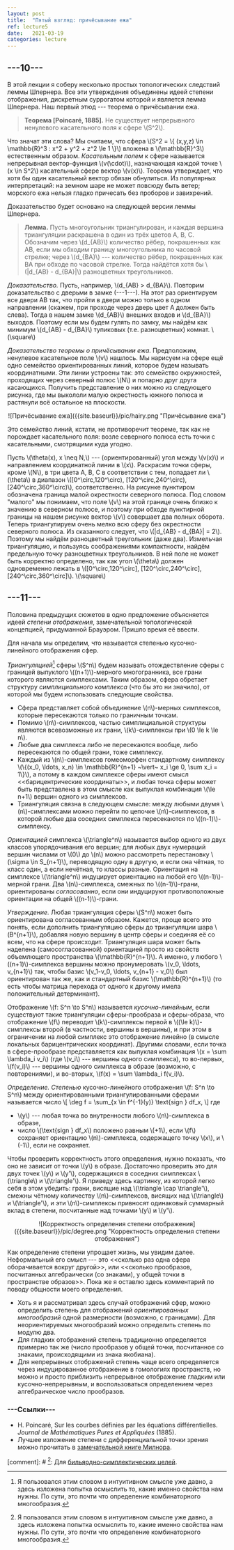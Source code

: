 ```yaml
---
layout: post
title:  "Пятый взгляд: причёсывание ежа"
ref: lecture5
date:   2021-03-19
categories: lecture
---
```


## ---10---

В этой лекции я соберу несколько простых топологических следствий леммы Шпернера. Все эти утверждения объединены идеей степени отображения, дискретным суррогатом которой и является лемма Шпернера. Наш первый этюд --- теорема о причёсывании ежа.  

> **Теорема [Poincaré, 1885].** Не существует непрерывного ненулевого касательного поля к сфере \\(S^2\\).

Что значат эти слова? Мы считаем, что сфера \\(S^2 = \\{ (x,y,z) \in \mathbb{R}^3 : x^2 + y^2 + z^2 \le 1 \\}\\) вложена в \\(\mathbb{R}^3\\) естественным образом. _Касательным полем_ к сфере называется непрерывная вектор-функция \\(v(\cdot)\\), назначающая каждой точке \\(x \in S^2\\) касательный сфере вектор \\(v(x)\\). Теорема утверждает, что хотя бы один касательный вектор обязан обнулиться. Из популярных интерпретаций: на земном шаре не может повсюду быть ветер; морского ежа нельзя гладко причесать без проборов и завихрений.

Доказательство будет основано на следующей версии леммы Шпернера.

> **Лемма.** Пусть многоугольник триангулирован, и каждая вершина триангуляции раскрашена в один из трёх цветов A, B, C. Обозначим через \\(d_{AB}\\) количество рёбер, покрашенных как AB, если мы обходим границу многоугольника по часовой стрелке; через \\(d_{BA}\\) --- количество рёбер, покрашенных как BA при обходе по часовой стрелке. Тогда найдётся хотя бы \\(\|d_{AB} - d_{BA}\|\\) разноцветных треугольников.

_Доказательство._
Пусть, например, \\(d_{AB} > d_{BA}\\).
Повторим доказательство с дверьми в замке (---1---). На этот раз ориентируем все двери AB так, что пройти в двери можно только в одном направлении (скажем, при проходе через дверь цвет A должен быть слева). Тогда в нашем замке \\(d_{AB}\\) внешних входов и \\(d_{BA}\\) выходов. Поэтому если мы будем гулять по замку, мы найдём как минимум \\(d_{AB} - d_{BA}\\) тупиковых (т.е. разноцветных) комнат.
\\(\square\\)

_Доказательство теоремы о причёсывании ежа._ 
Предположим, ненулевое касательное поле \\(v\\) нашлось. Мы нарисуем на сфере ещё одно семейство ориентированных линий, которое будем называть координатными. Эти линии устроены так: это семейство окружностей, проходящих через северный полюс \\(N\\) и попарно друг друга касающихся. Получить представление о них можно из следующего рисунка, где мы выкололи малую окрестность южного полюса и растянули всё остальное на плоскости.

<span style="display:block;text-align:center">
![Причёсывание ежа]({{site.baseurl}}/pic/hairy.png "Причёсывание ежа")
</span>

Это семейство линий, кстати, не противоречит теореме, так как не порождает касательного поля: возле северного полюса есть точки с касательными, смотрящими куда угодно. 

Пусть \\(\theta(x), x \neq N,\\) --- (ориентированный) угол между \\(v(x)\\) и направлением координатной линии в \\(x\\). Раскрасим точки сферы, кроме \\(N\\), в три цвета A, B, C в соответствии с тем, попадает ли \\(\theta\\) в диапазон \\([0^\circ,120^\circ), [120^\circ,240^\circ), [240^\circ,360^\circ)\\), соответственно. На рисунке пунктиром обозначена граница малой окрестности северного полюса. Под словом "малого" мы понимаем, что поле \\(v\\) на этой границе очень близко к значению в северном полюсе, и поэтому при обходе пунктирной границы на нашем рисунке вектор \\(v\\) совершает два полных оборота. Теперь триангулируем очень мелко всю сферу без окрестности северного полюса.
Из сказанного следует, что \\(\|d_{AB} - d_{BA}\| = 2\\). Поэтому мы найдём разноцветный треугольник (даже два). Измельчая триангуляцию, и пользуясь соображениями компактности, найдём предельную точку разноцветных треугольников. В ней поле не может быть корректно определено, так как угол \\(\theta\\) должен одновременно лежать в \\([0^\circ,120^\circ], [120^\circ,240^\circ], [240^\circ,360^\circ]\\).
\\(\square\\)

## ---11---

Половина предыдущих сюжетов в одно предложение объясняется идеей _степени отображения_, замечательной топологической концепцией, придуманной Брауэром. Пришло время её ввести.

Для начала мы определим, что называется степенью кусочно-линейного отображения сфер. 

_Триангуляцией_[^1] сферы \\(S^n\\) будем называть отождествление сферы с границей выпуклого \\((n+1)\\)-мерного многогранника, все грани которого являются симплексами. Таким образом, сфера обретает структуру _симплициального комплекса_ (что бы это ни значило), от которой мы будем использовать следующие свойства.
* Сфера представляет собой объединение \\(n\\)-мерных симплексов, которые пересекаются только по граничным точкам.  
* Помимо \\(n\\)-симплексов, частью симплициальной структуры являются всевозможные их грани, \\(k\\)-симплексы при \\(0 \le k \le n\\).
* Любые два симплекса либо не пересекаются вообще, либо пересекаются по общей грани, тоже симплексу.
* Каждый из \\(n\\)-симплексов гомеоморфен стандартному симплексу \\(\\{(x_0, \ldots, x_n) \in \mathbb{R}^{n+1} ~\vert~ x_i \ge 0, \sum x_i = 1\\}\\), а потому в каждом симплексе сферы имеют смысл <<барицентрические координаты>>, и любая точка сферы может быть представлена в этом смысле как выпуклая комбинация \\(\le n+1\\) вершин одного из симплексов.
* Триангуляция связна в следующем смысле: между любыми двумя \\(n\\)-симплексами можно перейти по цепочке \\(n\\)-симплексов, в которой любые два соседних симплекса пересекаются по \\((n-1)\\)-симплексу.

_Ориентацией_ симплекса \\(\triangle^n\\) называется выбор одного из двух классов упорядочивания его вершин; для любых двух нумераций вершин числами от \\(0\\) до \\(n\\) можно рассмотреть перестановку \\(\sigma \in S_{n+1}\\), переводящую одну в другую, и если она чётная, то класс один, а если нечётная, то классы разные. Ориентация на симплексе \\(\triangle^n\\) индуцирует ориентацию на любой его \\((n-1)\\)-мерной грани. Два \\(n\\)-симплекса, смежных по \\((n-1)\\)-грани, ориентированы _согласованно_, если они индуцируют противоположные ориентации на общей \\((n-1)\\)-грани. 

_Утверждение._ Любая триангуляция сферы \\(S^n\\) может быть ориентирована согласованным образом. Кажется, проще всего это понять, если дополнить триангуляцию сферы до триангуляции шара \\(B^{n+1}\\), добавляя новую вершину в центр сферы и соединяя её со всем, что на сфере происходит. Триангуляция шара может быть наделена (самосогласованной) ориентацией просто из свойств объемлющего пространства \\(\mathbb{R}^{n+1}\\). А именно, у любого \\((n+1)\\)-симплекса вершины можно пронумеровать \\(v_0, \ldots, v_{n+1}\\) так, чтобы базис \\(v_1-v_0, \ldots, v_{n+1} - v_0\\) был ориентирован так же, как и стандартный базис \\(\mathbb{R}^{n+1}\\) (то есть чтобы матрица перехода от одного к другому имела положительный детерминант). 

Отображение \\(f: S^n \to S^n\\) называется _кусочно-линейным_, если существуют такие триангуляции сферы-прообраза и сферы-образа, что отображение \\(f\\) переводит \\(k\\)-симплексы первой в \\((\le k)\\)-симплексы второй (в частности, вершины в вершины), и при этом в ограничении на любой симплекс это отображение линейно (в смысле локальных барицентрических координат). Другими словами, если точка в сфере-прообразе представляется как выпуклая комбинация \\(x = \sum \lambda_i v_i\\) (где \\(v_i\\) --- вершины одного симплекса), то во-первых, \\(f(v_i)\\) --- вершины одного симплекса в образе (возможно, с повторениями), и во-вторых, \\(f(x) = \sum \lambda_i f(v_i)\\).

_Определение._ _Степенью_ кусочно-линейного отображения \\(f: S^n \to S^n\\) между ориентированными триангулированными сферами называется число
\\[
\deg f = \sum_{x \in f^{-1}(y)} \text{sign } df_x,
\\]
где
* \\(y\\) --- любая точка во внутренности любого \\(n\\)-симплекса в образе,
* число \\(\text{sign } df_x\\) положено равным \\(+1\\), если \\(f\\) сохраняет ориентацию \\(n\\)-симплекса, содержащего точку \\(x\\), и \\(-1\\), если не сохраняет. 

Чтобы проверить корректность этого определения, нужно показать, что оно не зависит от точки \\(y\\) в образе. Достаточно проверить это для двух точек \\(y\\) и \\(y'\\), содержащихся в соседних симплексах \\(\triangle\\) и \\(\triangle'\\). Я приведу здесь картинку, из которой легко себя в этом убедить: грани, висящие над \\(\triangle \cap \triangle'\\), смежны чётному количеству \\(n\\)-симплексов, висящих над \\(\triangle\\) и \\(\triangle'\\), и эти \\(n\\)-симплексы привносят одинаковый суммарный вклад в степени, посчитанные над точками \\(y\\) и \\(y'\\).

<span style="display:block;text-align:center">
![Корректность определения степени отображения]({{site.baseurl}}/pic/degree.png "Корректность определения степени отображения")
</span>

Как определение степени упрощает жизнь, мы увидим далее. Неформальный его смысл --- это <<сколько раз одна сфера оборачивается вокруг другой>>, или <<сколько прообразов, посчитанных алгебраически (со знаками), у общей точки в пространстве образов>>. Пока же я оставлю здесь комментарий по поводу общности моего определения.
* Хоть я и рассматривал здесь случай отображений сфер, можно определить степень для отображений _ориентированных многообразий_ одной размерности (возможно, с границами). Для неориентируемых многообразий можно определить степень по модулю два.
* Для гладких отображений степень традиционно определяется примерно так же (число прообразов у общей точки, посчитанное со знаками, происходящими из знака якобиана).
* Для непрерывных отображений степень чаще всего определяется через индуцированное отображение в гомологиях пространств, но можно и просто приблизить непрерывное отображение гладким или кусочно-непрерывным, и воспользоваться определением через алгебраическое число прообразов.

### ---Ссылки---
* H. Poincaré, Sur les courbes définies par les équations différentielles. _Journal de Mathématiques Pures et Appliquées_ (1885).
* Лучшее изложение степени с дифференциальной точки зрения можно прочитать в [замечательной книге Милнора](https://math.uchicago.edu/~may/REU2017/MilnorDiff.pdf).

[^1]: Я пользовался этим словом в интуитивном смысле уже давно, а здесь изложена попытка осмыслить то, какие именно свойства нам нужны. По сути, это почти что определение комбинаторного многообразия.


[comment]: # [^1]: Для [бильярдно-симплектических целей](https://academic.oup.com/imrn/article/2020/7/1957/4976243).